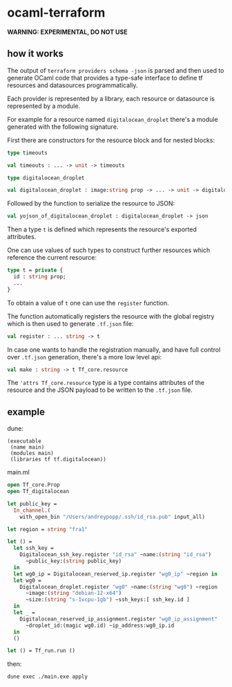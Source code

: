 # ocaml-terraform

**WARNING: EXPERIMENTAL, DO NOT USE**

## how it works

The output of `terraform providers schema -json` is parsed and then used to
generate OCaml code that provides a type-safe interface to define tf resources
and datasources programmatically.

Each provider is represented by a library, each resource or datasource is
represented by a module.

For example for a resource named `digitalocean_droplet` there's a module
generated with the following signature.

First there are constructors for the resource block and for nested blocks:

```ocaml
type timeouts

val timeouts : ... -> unit -> timeouts

type digitalocean_droplet

val digitalocean_droplet : image:string prop -> ... -> unit -> digitalocean_droplet
```

Followed by the function to serialize the resource to JSON:

```ocaml
val yojson_of_digitalocean_droplet : digitalocean_droplet -> json
```

Then a type `t` is defined which represents the resource's exported attributes.

One can use values of such types to construct further resources which reference
the current resource:

```ocaml
type t = private {
  id : string prop;
  ...
}
```

To obtain a value of `t` one can use the `register` function.

The function automatically registers the resource with the global registry
which is then used to generate `.tf.json` file:

```ocaml
val register : ... string -> t
```

In case one wants to handle the registration manually, and have full control
over `.tf.json` generation, there's a more low level api:

```ocaml
val make : string -> t Tf_core.resource
```

The `'attrs Tf_core.resource` type is a type contains attributes of the
resource and the JSON payload to be written to the `.tf.json` file.

## example

dune:
```
(executable
 (name main)
 (modules main)
 (libraries tf tf.digitalocean))
```

main.ml
```ocaml
open Tf_core.Prop
open Tf_digitalocean

let public_key =
  In_channel.(
    with_open_bin "/Users/andreypopp/.ssh/id_rsa.pub" input_all)

let region = string "fra1"

let () =
  let ssh_key =
    Digitalocean_ssh_key.register "id_rsa" ~name:(string "id_rsa")
      ~public_key:(string public_key)
  in
  let wg0_ip = Digitalocean_reserved_ip.register "wg0_ip" ~region in
  let wg0 =
    Digitalocean_droplet.register "wg0" ~name:(string "wg0") ~region
      ~image:(string "debian-12-x64")
      ~size:(string "s-1vcpu-1gb") ~ssh_keys:[ ssh_key.id ]
  in
  let _ =
    Digitalocean_reserved_ip_assignment.register "wg0_ip_assignment"
      ~droplet_id:(magic wg0.id) ~ip_address:wg0_ip.id
  in
  ()

let () = Tf_run.run ()
```

then:
```
dune exec ./main.exe apply
```
